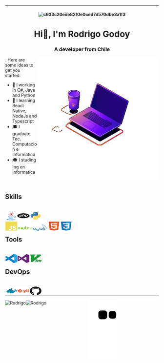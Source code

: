 
<hr>
<h4 align="center">
 
![c633c20ede82f0e0ced7d570dbe3a1f3](https://user-images.githubusercontent.com/70382532/138322189-2db8df52-9dcb-40a0-88a8-c365466bd33d.gif)





<h1 align="center">Hi👋, I'm Rodrigo Godoy</h1>
<h3 align="center">A developer from Chile</h3>.
<img align="right" alt="Coding" width="400" src="https://raw.githubusercontent.com/alerdn/alerdn/main/pc.gif"/>
Here are some ideas to get you started:

- 🔭 I working in C#, Java and Python
- 🌱 I learning React Native, NodeJs and Typescript
- 🎓 I graduate Tec. Computacion e Informatica
- 🎓 I studing Ing en Informatica



<div align="center"><br>
<h2 align="left">Skills</h2><br>



<img align="left" alt="rgodoyossandon=Java" height="30" width="40" src="https://github.com/devicons/devicon/blob/master/icons/java/java-original.svg">
<img align="left" alt="rgodoyossandon=PHP" height="30" width="40" src="https://github.com/devicons/devicon/blob/master/icons/php/php-plain.svg">
<img align="left" alt="rgodoyossandon=Python" height="30" width="40" src="https://github.com/devicons/devicon/blob/master/icons/python/python-original.svg">
<br>
<br>
<img align="left" alt="rgodoyossadon-Js" height="30" width="40" src="https://raw.githubusercontent.com/devicons/devicon/master/icons/javascript/javascript-plain.svg">

<img align="left" alt="rgodoyossandon-Node" height="40" width="50" src="https://github.com/devicons/devicon/blob/master/icons/nodejs/nodejs-plain-wordmark.svg">
<img align="left" alt="rgodoyossandon-MySql" height="40" width="50" src="https://github.com/devicons/devicon/blob/master/icons/mysql/mysql-plain-wordmark.svg">
<img align="left" alt="rgodoyossandon-HTML" height="30" width="40" src="https://raw.githubusercontent.com/devicons/devicon/master/icons/html5/html5-original.svg">
<img align="left" alt="rgodoyossandon-CSS" height="30" width="40" src="https://raw.githubusercontent.com/devicons/devicon/master/icons/css3/css3-original.svg">
<br>
<h2 align="left">Tools</h2><br>
<img align="left" alt="rgodoyossandon=Vscode" height="30" width="40" src="https://github.com/devicons/devicon/blob/master/icons/vscode/vscode-original.svg">
<img align="left" alt="rgodoyossandon=Vstudio" height="30" width="40" src="https://github.com/devicons/devicon/blob/master/icons/visualstudio/visualstudio-plain.svg">
<img align="left" alt="rgodoyossandon=Vim" height="30" width="40" src="https://github.com/devicons/devicon/blob/master/icons/vim/vim-plain.svg">
<br>
<h2 align="left">DevOps</h2><br>
<img align="left" alt="rgodoyossandon=Docker" height="30" width="40" src="https://github.com/devicons/devicon/blob/master/icons/docker/docker-original.svg">
<img align="left" alt="rgodoyossandon=Git" height="30" width="40" src="https://github.com/devicons/devicon/blob/master/icons/git/git-plain-wordmark.svg">
<img align="left" alt="rgodoyossandon=GitHub" height="30" width="40" src="https://github.com/devicons/devicon/blob/master/icons/github/github-original.svg">
<br>
<hr>
<p><img align="left" src="https://github-readme-stats.vercel.app/api?username=rgodoyossandon&theme=radical" alt="Rodrigo" /></p>
<p><img align="left" src="https://github-readme-stats.vercel.app/api?username=rgodoyossandon&show_icons=true&theme=radical" alt="Rodrigo" /></p>

![Snake animation](https://github.com/aragaolala/aragaolala/blob/output/github-contribution-grid-snake.svg)
